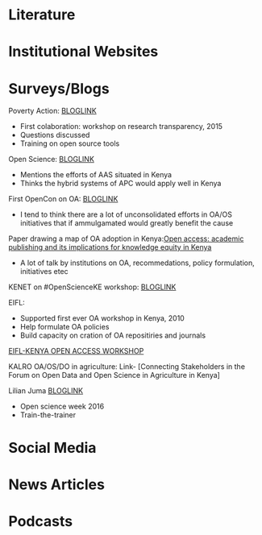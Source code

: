 # Literature



# Institutional Websites



# Surveys/Blogs
Poverty Action: [BLOGLINK](https://www.poverty-action.org/blog/training-open-science-kenya)
* First colaboration: workshop on research transparency, 2015
* Questions discussed
* Training on open source tools

Open Science: [BLOGLINK](https://openscience.com/hybrid-open-access-mega-journals-gain-in-international-traction-as-scientific-societies-and-open-access-publishers-partner/)
* Mentions the efforts of AAS situated in Kenya
* Thinks the hybrid systems of APC would apply well in Kenya

First OpenCon on OA: [BLOGLINK](https://ocsdnet.org/my-journey-as-opencon-organizer-in-nairobi-advocating-for-open-access-open-data-and-open-education/)
* I tend to think there are a lot of unconsolidated efforts in OA/OS initiatives that if ammulgamated would greatly benefit the cause

Paper drawing a map of OA adoption in Kenya:[Open access: academic publishing and its implications for knowledge equity in Kenya](https://www.ncbi.nlm.nih.gov/pmc/articles/PMC4046522/)
* A lot of talk by institutions on OA, recommedations, policy formulation, initiatives etec

KENET on #OpenScienceKE workshop: [BLOGLINK](https://kenet.or.ke/blog/admin/kenet-hosts-open-science-workshop)

EIFL: [](http://www.eifl.net/eifl-in-action/open-access-kenya-tanzania-and-uganda)
* Supported first ever OA workshop in Kenya, 2010
* Help formulate OA policies
* Build capacity on cration of OA repositiries and journals

[EIFL-KENYA OPEN ACCESS WORKSHOP](http://www.eifl.net/events/kenya-open-access-workshop)

KALRO OA/OS/DO in agriculture: Link-
[Connecting Stakeholders in the Forum on Open Data and Open Science in Agriculture in Kenya]

Lilian Juma [BLOGLINK](http://openaccessweek.org/profiles/blogs/from-nairobi-to-the-world-open-access-week-2016)
* Open science week 2016
* Train-the-trainer

# Social Media



# News Articles



# Podcasts
